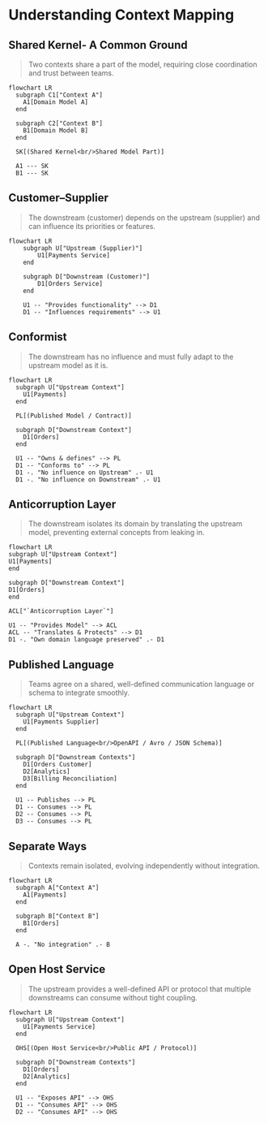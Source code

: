 # Understanding Context Mapping

## Shared Kernel- A Common Ground

> Two contexts share a part of the model, requiring close coordination and trust between teams.

```mermaid
flowchart LR
  subgraph C1["Context A"]
    A1[Domain Model A]
  end

  subgraph C2["Context B"]
    B1[Domain Model B]
  end

  SK[(Shared Kernel<br/>Shared Model Part)]

  A1 --- SK
  B1 --- SK
```

## Customer–Supplier

> The downstream (customer) depends on the upstream (supplier) and can influence its priorities or features.

```mermaid
flowchart LR
    subgraph U["Upstream (Supplier)"]
        U1[Payments Service]
    end

    subgraph D["Downstream (Customer)"]
        D1[Orders Service]
    end

    U1 -- "Provides functionality" --> D1
    D1 -- "Influences requirements" --> U1
```

## Conformist

> The downstream has no influence and must fully adapt to the upstream model as it is.


```mermaid
flowchart LR
  subgraph U["Upstream Context"]
    U1[Payments]
  end

  PL[(Published Model / Contract)]

  subgraph D["Downstream Context"]
    D1[Orders]
  end

  U1 -- "Owns & defines" --> PL
  D1 -- "Conforms to" --> PL
  D1 -. "No influence on Upstream" .- U1
  D1 -. "No influence on Downstream" .- U1
  ```

## Anticorruption Layer

> The downstream isolates its domain by translating the upstream model, preventing external concepts from leaking in.


```mermaid
flowchart LR
subgraph U["Upstream Context"]
U1[Payments]
end

subgraph D["Downstream Context"]
D1[Orders]
end

ACL["`Anticorruption Layer`"]

U1 -- "Provides Model" --> ACL
ACL -- "Translates & Protects" --> D1
D1 -. "Own domain language preserved" .- D1
 ```

## Published Language

> Teams agree on a shared, well-defined communication language or schema to integrate smoothly.
 
```mermaid
flowchart LR
  subgraph U["Upstream Context"]
    U1[Payments Supplier]
  end

  PL[(Published Language<br/>OpenAPI / Avro / JSON Schema)]

  subgraph D["Downstream Contexts"]
    D1[Orders Customer]
    D2[Analytics]
    D3[Billing Reconciliation]
  end

  U1 -- Publishes --> PL
  D1 -- Consumes --> PL
  D2 -- Consumes --> PL
  D3 -- Consumes --> PL
```

## Separate Ways

> Contexts remain isolated, evolving independently without integration.

```mermaid
flowchart LR
  subgraph A["Context A"]
    A1[Payments]
  end

  subgraph B["Context B"]
    B1[Orders]
  end

  A -. "No integration" .- B
```

## Open Host Service

> The upstream provides a well-defined API or protocol that multiple downstreams can consume without tight coupling.

```mermaid
flowchart LR
  subgraph U["Upstream Context"]
    U1[Payments Service]
  end

  OHS[(Open Host Service<br/>Public API / Protocol)]

  subgraph D["Downstream Contexts"]
    D1[Orders]
    D2[Analytics]
  end

  U1 -- "Exposes API" --> OHS
  D1 -- "Consumes API" --> OHS
  D2 -- "Consumes API" --> OHS
```
